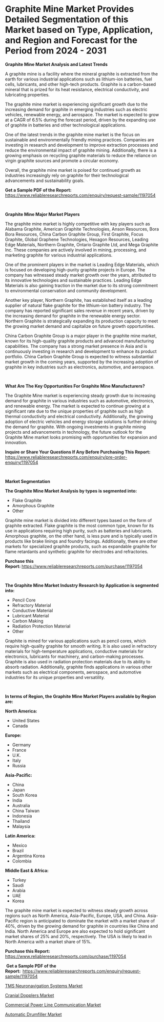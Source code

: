 <p><h1>Graphite Mine Market Provides Detailed Segmentation of this Market based on Type, Application, and Region and Forecast for the Period from 2024 - 2031</h1></p><p><strong>Graphite Mine Market Analysis and Latest Trends</strong></p>
<p><p>A graphite mine is a facility where the mineral graphite is extracted from the earth for various industrial applications such as lithium-ion batteries, fuel cells, lubricants, and other high-tech products. Graphite is a carbon-based mineral that is prized for its heat resistance, electrical conductivity, and lubricating properties.</p><p>The graphite mine market is experiencing significant growth due to the increasing demand for graphite in emerging industries such as electric vehicles, renewable energy, and aerospace. The market is expected to grow at a CAGR of 6.5% during the forecast period, driven by the expanding use of graphite in batteries and other technological applications.</p><p>One of the latest trends in the graphite mine market is the focus on sustainable and environmentally friendly mining practices. Companies are investing in research and development to improve extraction processes and reduce the environmental impact of graphite mining. Additionally, there is a growing emphasis on recycling graphite materials to reduce the reliance on virgin graphite sources and promote a circular economy.</p><p>Overall, the graphite mine market is poised for continued growth as industries increasingly rely on graphite for their technological advancements and sustainability goals.</p></p>
<p><strong>Get a Sample PDF of the Report:&nbsp;</strong> <a href="https://www.reliableresearchreports.com/enquiry/request-sample/1197054">https://www.reliableresearchreports.com/enquiry/request-sample/1197054</a></p>
<p>&nbsp;</p>
<p><strong>Graphite Mine Major Market Players</strong></p>
<p><p>The graphite mine market is highly competitive with key players such as Alabama Graphite, American Graphite Technologies, Anson Resources, Bora Bora Resources, China Carbon Graphite Group, First Graphite, Focus Graphite, Global Graphene Technologies, Hexagon Resources, Leading Edge Materials, Northern Graphite, Ontario Graphite Ltd, and Mega Graphite Inc. These companies are actively involved in mining, processing, and marketing graphite for various industrial applications.</p><p>One of the prominent players in the market is Leading Edge Materials, which is focused on developing high-purity graphite projects in Europe. The company has witnessed steady market growth over the years, attributed to its innovative technologies and sustainable practices. Leading Edge Materials is also gaining traction in the market due to its strong commitment to environmental conservation and community development.</p><p>Another key player, Northern Graphite, has established itself as a leading supplier of natural flake graphite for the lithium-ion battery industry. The company has reported significant sales revenue in recent years, driven by the increasing demand for graphite in the renewable energy sector. Northern Graphite is strategically expanding its production capacity to meet the growing market demand and capitalize on future growth opportunities.</p><p>China Carbon Graphite Group is a major player in the graphite mine market, known for its high-quality graphite products and advanced manufacturing capabilities. The company has a strong market presence in Asia and is continuously investing in research and development to enhance its product portfolio. China Carbon Graphite Group is expected to witness substantial market growth in the coming years, supported by the increasing adoption of graphite in key industries such as electronics, automotive, and aerospace.</p></p>
<p>&nbsp;</p>
<p><strong>What Are The Key Opportunities For Graphite Mine Manufacturers?</strong></p>
<p><p>The Graphite Mine market is experiencing steady growth due to increasing demand for graphite in various industries such as automotive, electronics, and renewable energy. The market is expected to continue growing at a significant rate due to the unique properties of graphite such as high thermal conductivity and electrical conductivity. Additionally, the growing adoption of electric vehicles and energy storage solutions is further driving the demand for graphite. With ongoing investments in graphite mining projects and advancements in technology, the future outlook for the Graphite Mine market looks promising with opportunities for expansion and innovation.</p></p>
<p><strong>Inquire or Share Your Questions If Any Before Purchasing This Report:</strong> <a href="https://www.reliableresearchreports.com/enquiry/pre-order-enquiry/1197054">https://www.reliableresearchreports.com/enquiry/pre-order-enquiry/1197054</a></p>
<p>&nbsp;</p>
<p><strong>Market Segmentation</strong></p>
<p><strong>The Graphite Mine Market Analysis by types is segmented into:</strong></p>
<p><ul><li>Flake Graphite</li><li>Amorphous Graphite</li><li>Other</li></ul></p>
<p><p>Graphite mine market is divided into different types based on the form of graphite extracted. Flake graphite is the most common type, known for its use in applications requiring high purity, such as batteries and lubricants. Amorphous graphite, on the other hand, is less pure and is typically used in products like brake linings and foundry facings. Additionally, there are other markets for specialized graphite products, such as expandable graphite for flame retardants and synthetic graphite for electrodes and refractories.</p></p>
<p><strong>Purchase this Report:&nbsp;</strong><a href="https://www.reliableresearchreports.com/purchase/1197054">https://www.reliableresearchreports.com/purchase/1197054</a></p>
<p>&nbsp;</p>
<p><strong>The Graphite Mine Market Industry Research by Application is segmented into:</strong></p>
<p><ul><li>Pencil Core</li><li>Refractory Material</li><li>Conductive Material</li><li>Lubricant Material</li><li>Carbon Making</li><li>Radiation Protection Material</li><li>Other</li></ul></p>
<p><p>Graphite is mined for various applications such as pencil cores, which require high-quality graphite for smooth writing. It is also used in refractory materials for high-temperature applications, conductive materials for electronics, lubricants for machinery, and carbon-making processes. Graphite is also used in radiation protection materials due to its ability to absorb radiation. Additionally, graphite finds applications in various other markets such as electrical components, aerospace, and automotive industries for its unique properties and versatility.</p></p>
<p>&nbsp;</p>
<p><strong>In terms of Region, the Graphite Mine Market Players available by Region are:</strong></p>
<p>
    <p> <strong> North America: </strong>
        <ul>
            <li>United States</li>
            <li>Canada</li>
        </ul>
        </p> 
    <p> <strong> Europe: </strong>
        <ul>
            <li>Germany</li>
            <li>France</li>
            <li>U.K.</li>
            <li>Italy</li>
            <li>Russia</li>
        </ul>
        </p> 
    <p> <strong> Asia-Pacific: </strong>
        <ul>
            <li>China</li>
            <li>Japan</li>
            <li>South Korea</li>
            <li>India</li>
            <li>Australia</li>
            <li>China Taiwan</li>
            <li>Indonesia</li>
            <li>Thailand</li>
            <li>Malaysia</li>
        </ul>
        </p> 
    <p> <strong> Latin America: </strong>
        <ul>
            <li>Mexico</li>
            <li>Brazil</li>
            <li>Argentina Korea</li>
            <li>Colombia</li>
        </ul>
        </p> 
    <p> <strong> Middle East & Africa: </strong>
        <ul>
            <li>Turkey</li>
            <li>Saudi</li>
            <li>Arabia</li>
            <li>UAE</li>
            <li>Korea</li>
        </ul>
    </p>
    </p>
<p><p>The graphite mine market is expected to witness steady growth across regions such as North America, Asia-Pacific, Europe, USA, and China. Asia-Pacific region is anticipated to dominate the market with a market share of 40%, driven by the growing demand for graphite in countries like China and India. North America and Europe are also expected to hold significant market shares of 25% and 20%, respectively. The USA is likely to lead in North America with a market share of 15%.</p></p>
<p><strong>Purchase this Report: </strong><a href="https://www.reliableresearchreports.com/purchase/1197054">https://www.reliableresearchreports.com/purchase/1197054</a></p>
<p>&nbsp;<strong>Get a Sample PDF of the Report:&nbsp;&nbsp;</strong><a href="https://www.reliableresearchreports.com/enquiry/request-sample/1197054">https://www.reliableresearchreports.com/enquiry/request-sample/1197054</a></p>
<p><strong></strong></p>
<p><p><a href="https://view.publitas.com/reportprime-1/tms-neuronavigation-systems-market-share-market-new-trends-analysis-report-by-type-by-application-by-end-use-by-region-and-segment-forecasts-2024-2031/">TMS Neuronavigation Systems Market</a></p><p><a href="https://view.publitas.com/reportprime-1/cranial-dopplers-market-provides-a-comprehensive-analysis-including-a-macro-overview-of-the-market-as-well-as-micro-details-such-as-market-size-and-competitive-landscape/">Cranial Dopplers Market</a></p><p><a href="https://military-diascia-e68.notion.site/Commercial-Power-Line-Communication-Market-Size-Share-Trends-Analysis-Report-By-Application-Regi-56c450866a0041fd949dfa796dd0179f">Commercial Power Line Communication Market</a></p><p><a href="https://view.publitas.com/reportprime-1/automatic-drumfiller-market-research-report-provides-critical-insights-that-can-help-shape-business-development-and-investment-strategies/">Automatic Drumfiller Market</a></p></p>